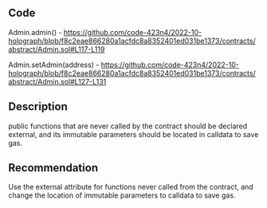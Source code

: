 ## Code

Admin.admin() - https://github.com/code-423n4/2022-10-holograph/blob/f8c2eae866280a1acfdc8a8352401ed031be1373/contracts/abstract/Admin.sol#L117-L119

Admin.setAdmin(address) - https://github.com/code-423n4/2022-10-holograph/blob/f8c2eae866280a1acfdc8a8352401ed031be1373/contracts/abstract/Admin.sol#L127-L131

## Description

public functions that are never called by the contract should be declared external, and its immutable parameters should be located in calldata to save gas.

## Recommendation

Use the external attribute for functions never called from the contract, and change the location of immutable parameters to calldata to save gas.